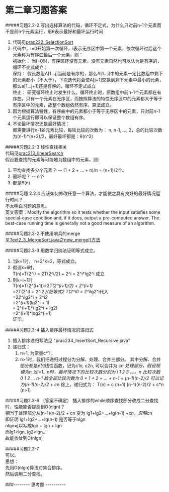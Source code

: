 第二章习题答案
=
#####习题2.2-2 写出选择算法的代码，循环不定式，为什么只对前n-1个元素而不是前n个元素运行，用θ表示最好和最坏运行时间  
1. 代码见[prac222_SelectionSort](https://github.com/zhuxiuwei/CLRS/blob/master/src/chap2/prac222_SelectionSort.java)  
2. 代码中，i=0开始第一次循环，i表示无序区中第一个元素，依次循环过后这个元素称为有序曲最后一个元素，则：  
	初始化： 当i=0时，有序区还没有元素，没有元素自然也可以认为是有序的，循环不变式成立；  
	保持： 假设数组A[1...j]当前是有序的，那么A[1...j]中的元素一定比数组中剩下的元素都小（不大于），下次迭代将会使A[j+1]交换到剩下元素中最小的元素，那么a[1...j+1]还是有序的，循环不定式成立  
	终止： 研究循环终止时发生什么。循环终止时，原数组中前n-1个元素都在有序曲，只有一个元素在无序区，而按照算法的特性无序区中的元素都大于等于有序区中的元素，故整个数组依然有序。算法成立。  
3. 因为根据算法特性，有序曲中的元素都小于等于无序区中的元素，只对前n-1个元素运行即可以保证整个数组有序。  
4. 不论最坏情况还是最好情况：  
	都需要进行n-1轮元素比较，每轮比较的次数为： n, n-1, ..., 2，总的比较次数为(n-1)*(n+2)/2，最好最坏都是：θ(n^2)  
  
#####习题2.2-3 线性查找相关  
代码见[prac213_linearSearch](https://github.com/zhuxiuwei/CLRS/blob/master/src/chap2/prac213_linearSearch.java)  
假设要查找的元素等可能地为数组中的元素，则:  
1. 平均查找多少个元素？  -- (1 + 2 + ... + n)/n = (n+1)/2个。  
2. 最坏呢？   -- n个  
3. 都是θ(n)  

#####习题 2.2.4 应该如何修改任意一个算法，才能使之具有良好的最好情况运行时间？  
不太明白习题的意思。  
英文答案：Modify the algorithm so it tests whether the input satisﬁes some special-case condition and, if it does, output a pre-computed answer. 
The best-case running time is generally not a good measure of an algorithm.
  
#####习题2.3-2 不使用哨兵的merge  
见[Text2_3_MergeSort.java之new_merge()方法](https://github.com/zhuxiuwei/CLRS/blob/master/src/chap2/Text2_3_MergeSort.java)  
  
#####习题2.3-3  用数学归纳法证明等式成立。  
1. 当k=1时， n=2^k=2，等式成立。  
2. 假设k=i时，  
		T(n)=T(2^i) = 2T(2^i/2) + 2^i = 2^i*lg2^i   成立  
3. 则k=i+1时  
		T(n)=T(2^(i+1))=2*T(2^(i+1)/2) + 2^(i+1)  
			=2*T(2^i) + 2^i*2		//把等式2 T(2^i0 = 2^i*lg2^i代入  
			=2*2^i*lg2^i + 2^i*2  
			=2^(i+1)*(lg2^i + 1)  
			= 2^(i+1)*(lg2^i + lg2)  
			=2^(i+1)*log2^(i+1)  
	证毕。    
	
#####习题2.3-4 插入排序最坏情况的递归式  
1. 插入排序递归写法见 "prac234_InsertSort_Recursive.java"  
2. 递归式：  
	1. n=1, 为常量c*1；
	2. n>1时，我们把递归过程分为分解、处理、合并三部分。
		其中分解、合并部分都是n的线性函数，记为c1*n, c2*n, 可以合并为 c*n
		处理部分，假设规模为n,当i=1...n时，最坏情况下的比较次数分别为
		i  			1	2	3  。。。n
		比较次数		0	1	2 ... n-1
		故全部比较次数为 0 + 1 + 2 + ... + n-1 = (n-1)(n-2)/2
	         可以记为(n-1)(n-2)/2 + c*n
	 综上，递归式为：
	T(n) = c  					(n=1)
		   (n-1)(n-2)/2 + c*n    (n>1)
		   
  
#####习题2.3-6 （答案不确定） 插入排序的while顺序查找部分改成二分查找时，性能能否提高到O(nlgn)？  
	相当于处理部分从(n-1)(n-2)/2 + cn 变为 lg1+lg2+...+lg(n-1) +c*n，忽略c*n  
	即证明 lg1+lg2+...+lg(n-1) 是否等于nlgn  
	nlgn可以写成lgn + lgn + lgn  
	而lg1<lgn, lg2<lgn...  
	故能收敛到O(nlgn)  
	  
#####习题2.3-7  
	可以。  
	思想：  
	先用O(nlgn)算法对集合排序。  
	然后调用二分查找。  
	
	
###-------- 思考题 ----------


